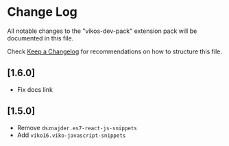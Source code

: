 # Change Log

All notable changes to the "vikos-dev-pack" extension pack will be documented in this file.

Check [Keep a Changelog](http://keepachangelog.com/) for recommendations on how to structure this file.

## [1.6.0]

- Fix docs link

## [1.5.0]

- Remove `dsznajder.es7-react-js-snippets`
- Add `viko16.viko-javascript-snippets`
